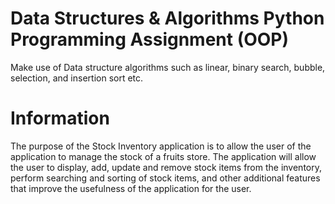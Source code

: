 # Data Structures & Algorithms Python Programming Assignment (OOP)

Make use of Data structure algorithms such as linear, binary search, bubble, selection, and insertion sort etc.

# Information
The purpose of the Stock Inventory application is to allow the user of the application to manage the stock of a fruits store. The application will allow the user to display, add, update and remove stock items from the inventory, perform searching and sorting of stock items, and other additional features that improve the usefulness of the application for the user.
